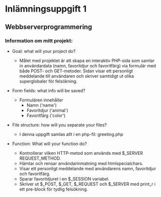 # Inlämningsuppgift 1
## Webbserverprogrammering
### Information om mitt projekt:

- Goal: what will your project do?
    - Målet med projektet är att skapa en interaktiv PHP-sida som samlar in användardata (namn, favoritdjur och favoritfärg) via formulär med både POST- och GET-metoder. Sidan visar ett personligt meddelande till användaren och skriver samtidigt ut olika superglobaler för felsökning.
    
- Form fields: what info will be saved?
    - Formulären innehåller 
        - Namn ('name')
        - Favoritdjur ('animal')
        - Favoritfärg ('color')

- File structure: how will you separate your files?
    - I denna uppgift samlas allt i en php-fil: greeting.php

- Function: What will your function do?
    - Kontrollerar vilken HTTP-metod som används med $_SERVER REQUEST_METHOD.
    - Hämtar och rensar användarinmatning med htmlspecialchars.
    - Visar ett personligt meddelande med användarens namn, favoritdjur och favoritfärg.
    - Sparar favoritdjuret i en $_SESSION variabel.
    - Skriver ut $_POST, $_GET, $_REQUEST och $_SERVER med print_r i ett pre-block för tydlig felsökning.
